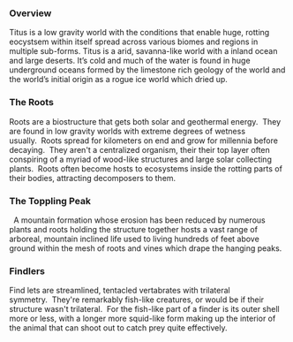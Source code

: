 
### Overview

Titus is a low gravity world with the conditions that enable huge, rotting eocystsem within itself spread across various biomes and regions in multiple sub-forms.  Titus is a arid, savanna-like world with a inland ocean and large deserts.  It’s cold and much of the water is found in huge underground oceans formed by the limestone rich geology of the world and the world’s initial origin as a rogue ice world which dried up.

### The Roots

Roots are a biostructure that gets both solar and geothermal energy.  They are found in low gravity worlds with extreme degrees of wetness usually.  Roots spread for kilometers on end and grow for millennia before decaying.  They aren't a centralized organism, their their top layer often conspiring of a myriad of wood-like structures and large solar collecting plants.  Roots often become hosts to ecosystems inside the rotting parts of their bodies, attracting decomposers to them.

### The Toppling Peak
 
A mountain formation whose erosion has been reduced by numerous plants and roots holding the structure together hosts a vast range of arboreal, mountain inclined life used to living hundreds of feet above ground within the mesh of roots and vines which drape the hanging peaks.  

### Findlers

Find lets are streamlined, tentacled vertabrates with trilateral symmetry.  They're remarkably fish-like creatures, or would be if their structure wasn't trilateral.  For the fish-like part of a finder is its outer shell more or less, with a longer more squid-like form making up the interior of the animal that can shoot out to catch prey quite effectively.
